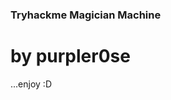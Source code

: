 <h3> Tryhackme Magician Machine </h3>
<h1>by purpler0se</h1>
	<p>...enjoy :D</p>
</br>
</br>
</br>
</br></br></br></br></br>
<h2
